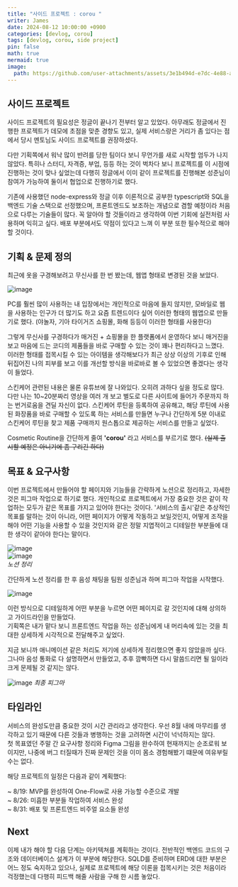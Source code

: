 ```yaml
---
title: "사이드 프로젝트 : corou "
writer: James
date: 2024-08-12 10:00:00 +0900
categories: [devlog, corou]
tags: [devlog, corou, side project]
pin: false
math: true
mermaid: true
image:
  path: https://github.com/user-attachments/assets/3e1b494d-e7dc-4e88-a196-97caa8762fb8
---
```


## 사이드 프로젝트

사이드 프로젝트의 필요성은 정글이 끝나기 전부터 알고 있었다. 아무래도 정글에서 진행한 프로젝트가 데모에 초점을 맞춘 경향도 있고, 실제 서비스랑은 거리가 좀 있다는 점에서 당시 멘토님도 사이드 프로젝트를 권장하셨다.  

다만 기획쪽에서 워낙 많이 반려를 당한 팀이다 보니 무언가를 새로 시작할 엄두가 나지 않았다. 특히나 스터디, 자격증, 부업, 등등 하는 것이 벅차다 보니 프로젝트를 이 시점에 진행하는 것이 맞나 싶었는데 다행히 정글에서 이미 같이 프로젝트를 진행해본 성준님이 참여가 가능하여 둘이서 협업으로 진행하기로 했다.  

기존에 사용했던 node-express와 정글 이후 이론적으로 공부한 typescript와 SQL을 백엔드 기술 스택으로 선정했으며, 프론트엔드도 보조하는 개념으로 겸할 예정이라 처음으로 다루는 기술들이 많다. 꼭 알아야 할 것들이라고 생각하여 이번 기회에 실전처럼 사용하며 익히고 싶다. 배포 부분에서도 약점이 있다고 느껴 이 부분 또한 필수적으로 해야 할 것이다.  

## 기획 & 문제 정의

최근에 옷을 구경해보려고 무신사를 한 번 봤는데, 웹앱 형태로 변경된 것을 보았다.  

![image](https://github.com/user-attachments/assets/669e5abc-4cda-44e8-b7ef-1755d84052ea)  

PC를 훨씬 많이 사용하는 내 입장에서는 개인적으로 마음에 들지 않지만, 모바일로 웹을 사용하는 인구가 더 많기도 하고 요즘 트렌드이다 싶어 이러한 형태의 웹앱으로 만들기로 했다. (야놀자, 기아 타이거즈 쇼핑몰, 화해 등등이 이러한 형태를 사용한다)  

그렇게 무신사를 구경하다가 매거진 + 쇼핑몰을 한 플랫폼에서 운영하다 보니 매거진을 보고 마음에 드는 코디의 제품들을 바로 구매할 수 있는 것이 꽤나 편리하다고 느꼈다. 이러한 형태를 접목시킬 수 있는 아이템을 생각해보다가 최근 상상 이상의 기후로 인해 뒤집어진 나의 피부를 보고 이를 개선할 방식을 바로바로 볼 수 있었으면 좋겠다는 생각이 들었다.  

스킨케어 관련된 내용은 물론 유튜브에 잘 나와있다. 오히려 과하다 싶을 정도로 많다. 다만 나는 10~20분짜리 영상을 여러 개 보고 별도로 다른 사이트에 들어가 주문까지 하는 번거로움을 견딜 자신이 없다. 스킨케어 루틴을 등록하여 공유해고, 해당 루틴에 사용된 화장품을 바로 구매할 수 있도록 하는 서비스를 만들면 누구나 간단하게 5분 이내로 스킨케어 루틴을 찾고 제품 구매까지 원스톱으로 제공하는 서비스를 만들고 싶었다.   

Cosmetic Routine을 간단하게 줄여 **'corou'** 라고 서비스를 부르기로 했다. ~~(실제 출시할 예정은 아니기에 좀 구리긴 하다)~~

## 목표 & 요구사항  

이번 프로젝트에서 만들어야 할 페이지와 기능들을 간략하게 노션으로 정리하고, 자세한 것은 피그마 작업으로 하기로 했다. 개인적으로 프로젝트에서 가장 중요한 것은 같이 작업하는 모두가 같은 목표를 가지고 있어야 한다는 것이다. '서비스의 출시'같은 추상적인 목표를 말하는 것이 아니라, 어떤 페이지가 어떻게 작동하고 보일것인지, 어떻게 조작을 해야 어떤 기능을 사용할 수 있을 것인지와 같은 정말 지엽적이고 디테일한 부분들에 대한 생각이 같아야 한다는 말이다.  

![image](https://github.com/user-attachments/assets/94c78f96-4511-4d11-a434-2f1d0077a575)  
![image](https://github.com/user-attachments/assets/4d4237b3-28d5-46a4-ac84-2b9d59804faa)  
*노션 정리* 

간단하게 노션 정리를 한 후 음성 채팅을 팀원 성준님과 하며 피그마 작업을 시작했다.  

![image](https://github.com/user-attachments/assets/5f749bd5-bf95-4ab6-820d-996b020c5145)  

이런 방식으로 디테일하게 어떤 부분을 누르면 어떤 페이지로 갈 것인지에 대해 상의하고 가이드라인을 만들었다.  
기획쪽은 내가 맡다 보니 프론트엔드 작업을 하는 성준님에게 내 머리속에 있는 것을 최대한 상세하게 시각적으로 전달해주고 싶었다.  

지금 보니까 애니메이션 같은 처리도 저기에 상세하게 정리했으면 좋지 않았을까 싶다. 그나마 음성 통화로 다 설명하면서 만들었고, 추후 깜빡하면 다시 말씀드리면 될 일이라 크게 문제될 것 같지는 않다.  

![image](https://github.com/user-attachments/assets/3e1b494d-e7dc-4e88-a196-97caa8762fb8)
*최종 피그마*  

## 타임라인  

서비스의 완성도만큼 중요한 것이 시간 관리라고 생각한다. 우선 8월 내에 마무리를 생각하고 있기 때문에 다른 것들과 병행하는 것을 고려하면 시간이 넉넉하지는 않다.  
첫 목표였던 주말 간 요구사항 정리와 Figma 그림을 완수하여 현재까지는 순조로워 보이지만, 나중에 버그 터질때가 진짜 문제인 것을 이미 몸소 경험해봤기 떄문에 여유부릴 수는 없다.  

해당 프로젝트의 일정은 다음과 같이 계획했다:  

~ 8/19: MVP를 완성하여 One-Flow로 사용 가능할 수준으로 개발  
~ 8/26: 미흡한 부분들 작업하여 서비스 완성   
~ 8/31: 배포 및 프론트엔드 비주얼 요소들 완성  

## Next

이제 내가 해야 할 다음 단계는 아키텍쳐를 계획하는 것이다. 전반적인 백엔드 코드의 구조와 데이터베이스 설계가 이 부분에 해당한다. SQLD를 준비하며 ERD에 대한 부분은 어느 정도 숙지하고 있으나, 실제로 프로젝트에 해당 이론을 접목시키는 것은 처음이라 걱정했는데 다행히 피드백 해줄 사람을 구해 한 시름 놓았다.  

